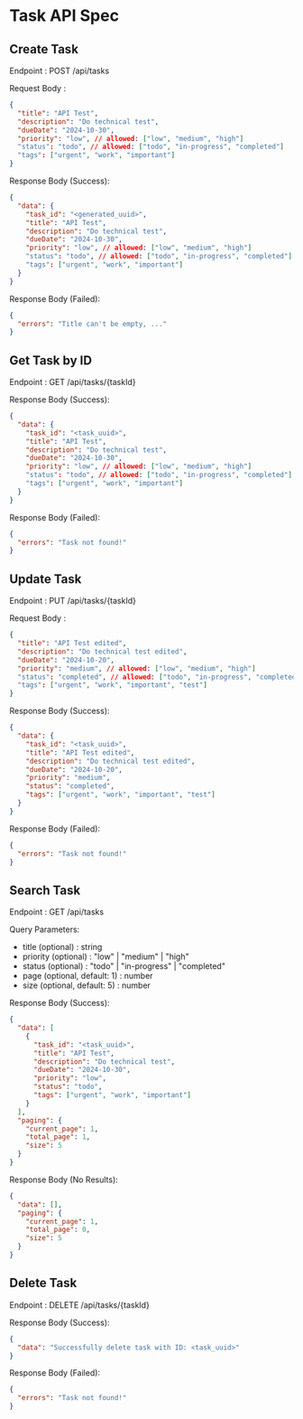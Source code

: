 # Task API Spec

## Create Task

Endpoint : POST /api/tasks

Request Body :

```json
{
  "title": "API Test",
  "description": "Do technical test",
  "dueDate": "2024-10-30",
  "priority": "low", // allowed: ["low", "medium", "high"]
  "status": "todo", // allowed: ["todo", "in-progress", "completed"]
  "tags": ["urgent", "work", "important"]
}
```

Response Body (Success):

```json
{
  "data": {
    "task_id": "<generated_uuid>",
    "title": "API Test",
    "description": "Do technical test",
    "dueDate": "2024-10-30",
    "priority": "low", // allowed: ["low", "medium", "high"]
    "status": "todo", // allowed: ["todo", "in-progress", "completed"]
    "tags": ["urgent", "work", "important"]
  }
}
```

Response Body (Failed):

```json
{
  "errors": "Title can't be empty, ..."
}
```

## Get Task by ID

Endpoint : GET /api/tasks/{taskId}

Response Body (Success):

```json
{
  "data": {
    "task_id": "<task_uuid>",
    "title": "API Test",
    "description": "Do technical test",
    "dueDate": "2024-10-30",
    "priority": "low", // allowed: ["low", "medium", "high"]
    "status": "todo", // allowed: ["todo", "in-progress", "completed"]
    "tags": ["urgent", "work", "important"]
  }
}
```

Response Body (Failed):

```json
{
  "errors": "Task not found!"
}
```

## Update Task

Endpoint : PUT /api/tasks/{taskId}

Request Body :

```json
{
  "title": "API Test edited",
  "description": "Do technical test edited",
  "dueDate": "2024-10-20",
  "priority": "medium", // allowed: ["low", "medium", "high"]
  "status": "completed", // allowed: ["todo", "in-progress", "completed"]
  "tags": ["urgent", "work", "important", "test"]
}
```

Response Body (Success):

```json
{
  "data": {
    "task_id": "<task_uuid>",
    "title": "API Test edited",
    "description": "Do technical test edited",
    "dueDate": "2024-10-20",
    "priority": "medium",
    "status": "completed",
    "tags": ["urgent", "work", "important", "test"]
  }
}
```

Response Body (Failed):

```json
{
  "errors": "Task not found!"
}
```

## Search Task

Endpoint : GET /api/tasks

Query Parameters:

- title (optional) : string
- priority (optional) : "low" | "medium" | "high"
- status (optional) : "todo" | "in-progress" | "completed"
- page (optional, default: 1) : number
- size (optional, default: 5) : number

Response Body (Success):

```json
{
  "data": [
    {
      "task_id": "<task_uuid>",
      "title": "API Test",
      "description": "Do technical test",
      "dueDate": "2024-10-30",
      "priority": "low",
      "status": "todo",
      "tags": ["urgent", "work", "important"]
    }
  ],
  "paging": {
    "current_page": 1,
    "total_page": 1,
    "size": 5
  }
}
```

Response Body (No Results):

```json
{
  "data": [],
  "paging": {
    "current_page": 1,
    "total_page": 0,
    "size": 5
  }
}
```

## Delete Task

Endpoint : DELETE /api/tasks/{taskId}

Response Body (Success):

```json
{
  "data": "Successfully delete task with ID: <task_uuid>"
}
```

Response Body (Failed):

```json
{
  "errors": "Task not found!"
}
```
